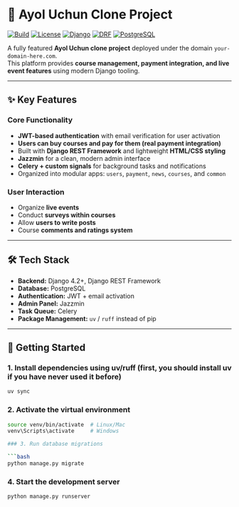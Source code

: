 # 🌸 Ayol Uchun Clone Project

[![Build](https://img.shields.io/badge/build-passing-brightgreen)]()
[![License](https://img.shields.io/badge/license-MIT-blue)]()
[![Django](https://img.shields.io/badge/django-4.2+-green)]()
[![DRF](https://img.shields.io/badge/drf-3.x-red)]()
[![PostgreSQL](https://img.shields.io/badge/postgresql-15+-blue)]()

A fully featured **Ayol Uchun clone project** deployed under the domain `your-domain-here.com`.  
This platform provides **course management, payment integration, and live event features** using modern Django tooling.

---

## ✨ Key Features

### Core Functionality
- **JWT-based authentication** with email verification for user activation  
- **Users can buy courses and pay for them (real payment integration)**  
- Built with **Django REST Framework** and lightweight **HTML/CSS styling**  
- **Jazzmin** for a clean, modern admin interface  
- **Celery + custom signals** for background tasks and notifications  
- Organized into modular apps: `users`, `payment`, `news`, `courses`, and `common`  

### User Interaction
- Organize **live events**  
- Conduct **surveys within courses**  
- Allow **users to write posts**  
- Course **comments and ratings system**  

---

## 🛠 Tech Stack

- **Backend:** Django 4.2+, Django REST Framework  
- **Database:** PostgreSQL  
- **Authentication:** JWT + email activation  
- **Admin Panel:** Jazzmin  
- **Task Queue:** Celery  
- **Package Management:** `uv` / `ruff` instead of pip  

---

## 🚀 Getting Started

### 1. Install dependencies using uv/ruff (first, you should install uv if you have never used it before)

```bash
uv sync
```

### 2. Activate the virtual environment  
```bash
source venv/bin/activate  # Linux/Mac
venv\Scripts\activate     # Windows

### 3. Run database migrations

```bash
python manage.py migrate
```

### 4. Start the development server

```bash
python manage.py runserver
```
